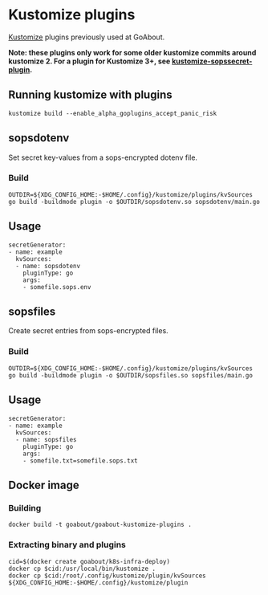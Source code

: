 # Kustomize plugins

[Kustomize](https://github.com/kubernetes-sigs/kustomize) plugins previously used at GoAbout.

**Note: these plugins only work for some older kustomize commits around kustomize 2. For a plugin
for Kustomize 3+, see [kustomize-sopssecret-plugin](https://github.com/goabout/kustomize-sopssecret-plugin).**


## Running kustomize with plugins

    kustomize build --enable_alpha_goplugins_accept_panic_risk

## sopsdotenv

Set secret key-values from a sops-encrypted dotenv file.


### Build

    OUTDIR=${XDG_CONFIG_HOME:-$HOME/.config}/kustomize/plugins/kvSources
    go build -buildmode plugin -o $OUTDIR/sopsdotenv.so sopsdotenv/main.go


## Usage

    secretGenerator:
    - name: example
      kvSources:
      - name: sopsdotenv
        pluginType: go
        args:
        - somefile.sops.env


## sopsfiles

Create secret entries from sops-encrypted files.


### Build

    OUTDIR=${XDG_CONFIG_HOME:-$HOME/.config}/kustomize/plugins/kvSources
    go build -buildmode plugin -o $OUTDIR/sopsfiles.so sopsfiles/main.go


## Usage

    secretGenerator:
    - name: example
      kvSources:
      - name: sopsfiles
        pluginType: go
        args:
        - somefile.txt=somefile.sops.txt


## Docker image

### Building

    docker build -t goabout/goabout-kustomize-plugins .

### Extracting binary and plugins

    cid=$(docker create goabout/k8s-infra-deploy)
    docker cp $cid:/usr/local/bin/kustomize .
    docker cp $cid:/root/.config/kustomize/plugin/kvSources ${XDG_CONFIG_HOME:-$HOME/.config}/kustomize/plugin
